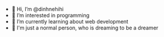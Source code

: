 - 👋 Hi, I’m @dinhnehihi
- 👀 I’m interested in programming
- 🌱 I’m currently learning about web development
- 💫 I'm just a normal person, who is dreaming to be a dreamer

<!---
dinhnehihi/dinhnehihi is a ✨ special ✨ repository because its `README.md` (this file) appears on your GitHub profile.
You can click the Preview link to take a look at your changes.
--->
